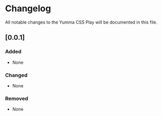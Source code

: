 # Changelog

All notable changes to the Yumma CSS Play will be documented in this file.

## [0.0.1]

### Added

- None

### Changed

- None

### Removed

- None